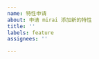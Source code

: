 ```yaml
---
name: 特性申请
about: 申请 mirai 添加新的特性
title: ''
labels: feature
assignees: ''

---
```


<!--
以下相关功能将会被直接拒绝:
- 资金相关: 红包, 转账
- 主动加好友, 主动加群, 主动邀请加入群


可以提交的内容:
- 有较高使用频率的协议 (低频功能不接受提议，将会直接被关闭)
- 架构 / 功能上的建议 (非常欢迎，我们会尊重你的建议)

-->
<!--请在下一行开始描述你的问题-->

